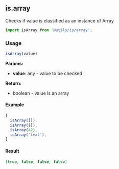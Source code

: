 ## is.array

Checks if value is classified as an instance of Array

```javascript
import isArray from '@utils/is/array';
```

### Usage

```javascript
isArray(value)
```

**Params:**

* **value**: any - value to be checked

**Return:**

* boolean - value is an array

#### Example

```javascript
[
  isArray([]),
  isArray({}),
  isArray(42),
  isArray('text'),
]
```

#### Result

```json
[true, false, false, false]
```
